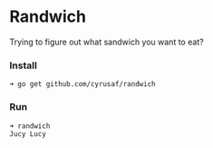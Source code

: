 # Randwich
Trying to figure out what sandwich you want to eat?

### Install
```
➜ go get github.com/cyrusaf/randwich
```

### Run
```
➜ randwich
Jucy Lucy
```